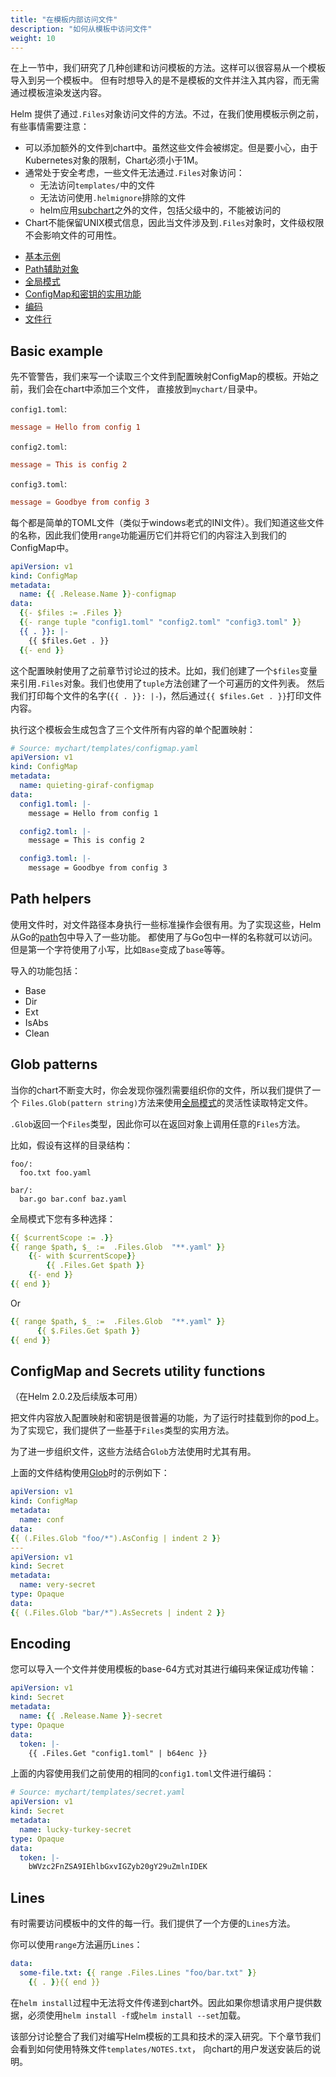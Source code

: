 ```yaml
---
title: "在模板内部访问文件"
description: "如何从模板中访问文件"
weight: 10
---
```



在上一节中，我们研究了几种创建和访问模板的方法。这样可以很容易从一个模板导入到另一个模板中。
但有时想导入的是不是模板的文件并注入其内容，而无需通过模板渲染发送内容。

Helm 提供了通过`.Files`对象访问文件的方法。不过，在我们使用模板示例之前，有些事情需要注意：

- 可以添加额外的文件到chart中。虽然这些文件会被绑定。但是要小心，由于Kubernetes对象的限制，Chart必须小于1M。
- 通常处于安全考虑，一些文件无法通过`.Files`对象访问：
  - 无法访问`templates/`中的文件
  - 无法访问使用`.helmignore`排除的文件
  - helm应用[subchart](https://helm.sh/zh/docs/chart_template_guide/subcharts_and_globals)之外的文件，包括父级中的，不能被访问的
- Chart不能保留UNIX模式信息，因此当文件涉及到`.Files`对象时，文件级权限不会影响文件的可用性。

<!-- (see https://github.com/jonschlinkert/markdown-toc) -->

<!-- toc -->

- [基本示例](#basic-example)
- [Path辅助对象](#path-helpers)
- [全局模式](#glob-patterns)
- [ConfigMap和密钥的实用功能](#configmap-and-secrets-utility-functions)
- [编码](#encoding)
- [文件行](#lines)

<!-- tocstop -->

## Basic example

先不管警告，我们来写一个读取三个文件到配置映射ConfigMap的模板。开始之前，我们会在chart中添加三个文件，
直接放到`mychart/`目录中。

`config1.toml`:

```toml
message = Hello from config 1
```

`config2.toml`:

```toml
message = This is config 2
```

`config3.toml`:

```toml
message = Goodbye from config 3
```

每个都是简单的TOML文件（类似于windows老式的INI文件）。我们知道这些文件的名称，因此我们使用`range`功能遍历它们并将它们的内容注入到我们的ConfigMap中。

```yaml
apiVersion: v1
kind: ConfigMap
metadata:
  name: {{ .Release.Name }}-configmap
data:
  {{- $files := .Files }}
  {{- range tuple "config1.toml" "config2.toml" "config3.toml" }}
  {{ . }}: |-
    {{ $files.Get . }}
  {{- end }}
```

这个配置映射使用了之前章节讨论过的技术。比如，我们创建了一个`$files`变量来引用`.Files`对象。我们也使用了`tuple`方法创建了一个可遍历的文件列表。
然后我们打印每个文件的名字(`{{ . }}: |-`)，然后通过`{{ $files.Get . }}`打印文件内容。

执行这个模板会生成包含了三个文件所有内容的单个配置映射：

```yaml
# Source: mychart/templates/configmap.yaml
apiVersion: v1
kind: ConfigMap
metadata:
  name: quieting-giraf-configmap
data:
  config1.toml: |-
    message = Hello from config 1

  config2.toml: |-
    message = This is config 2

  config3.toml: |-
    message = Goodbye from config 3
```

## Path helpers

使用文件时，对文件路径本身执行一些标准操作会很有用。为了实现这些，Helm从Go的[path](https://golang.org/pkg/path/)包中导入了一些功能。
都使用了与Go包中一样的名称就可以访问。但是第一个字符使用了小写，比如`Base`变成了`base`等等。

导入的功能包括：
- Base
- Dir
- Ext
- IsAbs
- Clean

## Glob patterns

当你的chart不断变大时，你会发现你强烈需要组织你的文件，所以我们提供了一个
`Files.Glob(pattern string)`方法来使用[全局模式](https://godoc.org/github.com/gobwas/glob)的灵活性读取特定文件。

`.Glob`返回一个`Files`类型，因此你可以在返回对象上调用任意的`Files`方法。

比如，假设有这样的目录结构：

```
foo/:
  foo.txt foo.yaml

bar/:
  bar.go bar.conf baz.yaml
```

全局模式下您有多种选择：


```yaml
{{ $currentScope := .}}
{{ range $path, $_ :=  .Files.Glob  "**.yaml" }}
    {{- with $currentScope}}
        {{ .Files.Get $path }}
    {{- end }}
{{ end }}
```

Or

```yaml
{{ range $path, $_ :=  .Files.Glob  "**.yaml" }}
      {{ $.Files.Get $path }}
{{ end }}
```

## ConfigMap and Secrets utility functions

（在Helm 2.0.2及后续版本可用）

把文件内容放入配置映射和密钥是很普遍的功能，为了运行时挂载到你的pod上。为了实现它，我们提供了一些基于`Files`类型的实用方法。

为了进一步组织文件，这些方法结合`Glob`方法使用时尤其有用。

上面的文件结构使用[Glob](#glob-patterns)时的示例如下：

```yaml
apiVersion: v1
kind: ConfigMap
metadata:
  name: conf
data:
{{ (.Files.Glob "foo/*").AsConfig | indent 2 }}
---
apiVersion: v1
kind: Secret
metadata:
  name: very-secret
type: Opaque
data:
{{ (.Files.Glob "bar/*").AsSecrets | indent 2 }}
```

## Encoding

您可以导入一个文件并使用模板的base-64方式对其进行编码来保证成功传输：

```yaml
apiVersion: v1
kind: Secret
metadata:
  name: {{ .Release.Name }}-secret
type: Opaque
data:
  token: |-
    {{ .Files.Get "config1.toml" | b64enc }}
```

上面的内容使用我们之前使用的相同的`config1.toml`文件进行编码：

```yaml
# Source: mychart/templates/secret.yaml
apiVersion: v1
kind: Secret
metadata:
  name: lucky-turkey-secret
type: Opaque
data:
  token: |-
    bWVzc2FnZSA9IEhlbGxvIGZyb20gY29uZmlnIDEK
```

## Lines

有时需要访问模板中的文件的每一行。我们提供了一个方便的`Lines`方法。

你可以使用`range`方法遍历`Lines`：

```yaml
data:
  some-file.txt: {{ range .Files.Lines "foo/bar.txt" }}
    {{ . }}{{ end }}
```

在`helm install`过程中无法将文件传递到chart外。因此如果你想请求用户提供数据，必须使用`helm install -f`或`helm install --set`加载。

该部分讨论整合了我们对编写Helm模板的工具和技术的深入研究。下个章节我们会看到如何使用特殊文件`templates/NOTES.txt`， 
向chart的用户发送安装后的说明。
